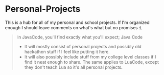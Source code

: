 ﻿# Personal-Projects
This is a hub for all of my personal and school projects. If I'm organized enough I should leave comments on what's what but no promises :\
> In JavaCode, you'll find exactly what you'll expect; Java Code
> - It will mostly consist of personal projects and possibly old hackathon stuff if I feel like putting it here.
> - It will also possibly include stuff from my college level classes if I find it neat enough to share.
> The same applies to LuaCode, except they don't teach Lua so it's all personal projects.
